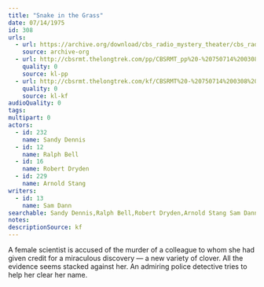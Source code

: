 ```yaml
---
title: "Snake in the Grass"
date: 07/14/1975
id: 308
urls: 
  - url: https://archive.org/download/cbs_radio_mystery_theater/cbs_radio_mystery_theater-0301-0350.zip/cbs_radio_mystery_theater-0301-0350%2Fcbsrmt_0308_snake_in_the_grass.mp3
    source: archive-org
  - url: http://cbsrmt.thelongtrek.com/pp/CBSRMT_pp%20-%20750714%200308%20Snake%20in%20the%20Grass.mp3
    quality: 0
    source: kl-pp
  - url: http://cbsrmt.thelongtrek.com/kf/CBSRMT%20-%20750714%200308%20Snake%20In%20The%20Grass_kf.mp3
    quality: 0
    source: kl-kf
audioQuality: 0
tags: 
multipart: 0
actors:  
  - id: 232
    name: Sandy Dennis  
  - id: 12
    name: Ralph Bell  
  - id: 16
    name: Robert Dryden  
  - id: 229
    name: Arnold Stang
writers:  
  - id: 13
    name: Sam Dann
searchable: Sandy Dennis,Ralph Bell,Robert Dryden,Arnold Stang Sam Dann
notes: 
descriptionSource: kf
---
```

A female scientist is accused of the murder of a colleague to whom she had given credit for a miraculous discovery — a new variety of clover. All the evidence seems stacked against her. An admiring police detective tries to help her clear her name.